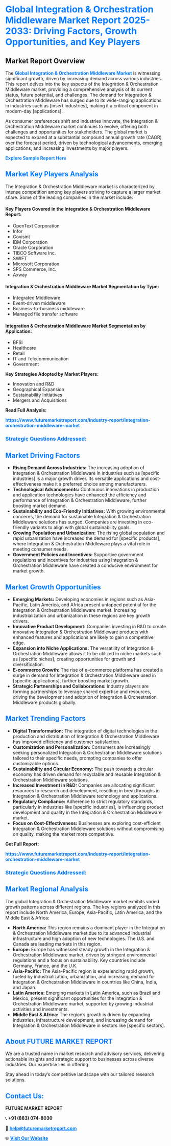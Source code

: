 <h1 style="color: #007BFF;">Global Integration & Orchestration Middleware Market Report 2025-2033: Driving Factors, Growth Opportunities, and Key Players</h1>

<section id="overview">
<h2>Market Report Overview</h2>
<p>The <a href="https://www.futuremarketreport.com/industry-report/integration-orchestration-middleware-market" style="color: #007BFF; text-decoration: none;"><strong>Global Integration & Orchestration Middleware Market</strong></a> is witnessing significant growth, driven by increasing demand across various industries. This report delves into the key aspects of the Integration & Orchestration Middleware market, providing a comprehensive analysis of its current status, future potential, and challenges. The demand for Integration & Orchestration Middleware has surged due to its wide-ranging applications in industries such as [insert industries], making it a critical component in modern-day [applications].</p>
<p>As consumer preferences shift and industries innovate, the Integration & Orchestration Middleware market continues to evolve, offering both challenges and opportunities for stakeholders. The global market is expected to expand at a substantial compound annual growth rate (CAGR) over the forecast period, driven by technological advancements, emerging applications, and increasing investments by major players.</p>
</section>

<section id="overview">
<p><a href="https://www.futuremarketreport.com/request-sample/reportId=46598" style="color: #007BFF; text-decoration: none;"><strong>Explore Sample Report Here</strong></a></p>
</section>

<section id="key-players">
<h2 style="color: #007BFF;">Market Key Players Analysis</h2>
<p>The Integration & Orchestration Middleware market is characterized by intense competition among key players striving to capture a larger market share. Some of the leading companies in the market include:</p>
<h4>Key Players Covered in the Integration & Orchestration Middleware Report:</h4>
<ul><li>OpenText Corporation</li><li>Infor</li><li>Covisint</li><li>IBM Corporation</li><li>Oracle Corporation</li><li>TIBCO Software Inc.</li><li>SWIFT</li><li>Microsoft Corporation</li><li>SPS Commerce, Inc.</li><li>Axway</li></ul>
<h4>Integration & Orchestration Middleware Market Segmentation by Type:</h4>
<ul><li>Integrated Middleware</li><li>Event-driven middleware</li><li>Business-to-business middleware</li><li>Managed file transfer software</li></ul>

<h4>Integration & Orchestration Middleware Market Segmentation by Application:</h4>
<ul><li>BFSI</li><li>Healthcare</li><li>Retail</li><li>IT and Telecommunication</li><li>Government</li></ul>
<p><strong>Key Strategies Adopted by Market Players:</strong></p>
<ul>
<li>Innovation and R&D</li>
<li>Geographical Expansion</li>
<li>Sustainability Initiatives</li>
<li>Mergers and Acquisitions</li>
</ul>
</section>

<section>
<p><strong>Read Full Analysis: </strong></p><a href="https://www.futuremarketreport.com/industry-report/integration-orchestration-middleware-market" style="color: #007BFF; text-decoration: none;"><strong>https://www.futuremarketreport.com/industry-report/integration-orchestration-middleware-market</strong></a>
<h3 style="color: #007BFF;">Strategic Questions Addressed:</h3>
</section>

<section id="driving-factors">
<h2 style="color: #007BFF;">Market Driving Factors</h2>
<ul>
<li><strong>Rising Demand Across Industries:</strong> The increasing adoption of Integration & Orchestration Middleware in industries such as [specific industries] is a major growth driver. Its versatile applications and cost-effectiveness make it a preferred choice among manufacturers.</li>
<li><strong>Technological Advancements:</strong> Continuous innovations in production and application technologies have enhanced the efficiency and performance of Integration & Orchestration Middleware, further boosting market demand.</li>
<li><strong>Sustainability and Eco-Friendly Initiatives:</strong> With growing environmental concerns, the demand for sustainable Integration & Orchestration Middleware solutions has surged. Companies are investing in eco-friendly variants to align with global sustainability goals.</li>
<li><strong>Growing Population and Urbanization:</strong> The rising global population and rapid urbanization have increased the demand for [specific products], where Integration & Orchestration Middleware plays a vital role in meeting consumer needs.</li>
<li><strong>Government Policies and Incentives:</strong> Supportive government regulations and incentives for industries using Integration & Orchestration Middleware have created a conducive environment for market growth.</li>
</ul>
</section>

<section id="growth-opportunities">
<h2 style="color: #007BFF;">Market Growth Opportunities</h2>
<ul>
<li><strong>Emerging Markets:</strong> Developing economies in regions such as Asia-Pacific, Latin America, and Africa present untapped potential for the Integration & Orchestration Middleware market. Increasing industrialization and urbanization in these regions are key growth drivers.</li>
<li><strong>Innovative Product Development:</strong> Companies investing in R&D to create innovative Integration & Orchestration Middleware products with enhanced features and applications are likely to gain a competitive edge.</li>
<li><strong>Expansion into Niche Applications:</strong> The versatility of Integration & Orchestration Middleware allows it to be utilized in niche markets such as [specific niches], creating opportunities for growth and diversification.</li>
<li><strong>E-commerce Growth:</strong> The rise of e-commerce platforms has created a surge in demand for Integration & Orchestration Middleware used in [specific applications], further boosting market growth.</li>
<li><strong>Strategic Partnerships and Collaborations:</strong> Industry players are forming partnerships to leverage shared expertise and resources, driving the development and adoption of Integration & Orchestration Middleware products globally.</li>
</ul>
</section>

<section id="trending-factors">
<h2 style="color: #007BFF;">Market Trending Factors</h2>
<ul>
<li><strong>Digital Transformation:</strong> The integration of digital technologies in the production and distribution of Integration & Orchestration Middleware has improved efficiency and customer satisfaction.</li>
<li><strong>Customization and Personalization:</strong> Consumers are increasingly seeking personalized Integration & Orchestration Middleware solutions tailored to their specific needs, prompting companies to offer customizable options.</li>
<li><strong>Sustainability and Circular Economy:</strong> The push towards a circular economy has driven demand for recyclable and reusable Integration & Orchestration Middleware solutions.</li>
<li><strong>Increased Investment in R&D:</strong> Companies are allocating significant resources to research and development, resulting in breakthroughs in Integration & Orchestration Middleware technology and applications.</li>
<li><strong>Regulatory Compliance:</strong> Adherence to strict regulatory standards, particularly in industries like [specific industries], is influencing product development and quality in the Integration & Orchestration Middleware market.</li>
<li><strong>Focus on Cost-Effectiveness:</strong> Businesses are exploring cost-efficient Integration & Orchestration Middleware solutions without compromising on quality, making the market more competitive.</li>
</ul>
</section>

<section>
<p><strong>Get Full Report: </strong></p><a href="https://www.futuremarketreport.com/industry-report/integration-orchestration-middleware-market" style="color: #007BFF; text-decoration: none;"><strong>https://www.futuremarketreport.com/industry-report/integration-orchestration-middleware-market</strong></a>
<h3 style="color: #007BFF;">Strategic Questions Addressed:</h3>
</section>


<section id="regional-analysis">
<h2 style="color: #007BFF;">Market Regional Analysis</h2>
<p>The global Integration & Orchestration Middleware market exhibits varied growth patterns across different regions. The key regions analyzed in this report include North America, Europe, Asia-Pacific, Latin America, and the Middle East & Africa:</p>
<ul>
<li><strong>North America:</strong> This region remains a dominant player in the Integration & Orchestration Middleware market due to its advanced industrial infrastructure and high adoption of new technologies. The U.S. and Canada are leading markets in this region.</li>
<li><strong>Europe:</strong> Europe has witnessed steady growth in the Integration & Orchestration Middleware market, driven by stringent environmental regulations and a focus on sustainability. Key countries include Germany, France, and the U.K.</li>
<li><strong>Asia-Pacific:</strong> The Asia-Pacific region is experiencing rapid growth, fueled by industrialization, urbanization, and increasing demand for Integration & Orchestration Middleware in countries like China, India, and Japan.</li>
<li><strong>Latin America:</strong> Emerging markets in Latin America, such as Brazil and Mexico, present significant opportunities for the Integration & Orchestration Middleware market, supported by growing industrial activities and investments.</li>
<li><strong>Middle East & Africa:</strong> The region’s growth is driven by expanding industries, infrastructure development, and increasing demand for Integration & Orchestration Middleware in sectors like [specific sectors].</li>
</ul>
</section>

<footer>
<h2 style="color: #007BFF;">About FUTURE MARKET REPORT</h2>
<p>We are a trusted name in market research and advisory services, delivering actionable insights and strategic support to businesses across diverse industries. Our expertise lies in offering:</p>

<p>Stay ahead in today’s competitive landscape with our tailored research solutions.</p>

<h2 style="color: #007BFF;">Contact Us:</h2>
<p><strong>FUTURE MARKET REPORT</strong></p>
<p>📞 <strong>+91 (883) 074-8030</strong></p>
<p>📧 <strong><a href="mailto:help@futuremarketreport.com" style="color: #007BFF;">help@futuremarketreport.com</a></strong></p>
<p>🌐 <strong><a href="https://www.futuremarketreport.com/" style="color: #007BFF;">Visit Our Website</a></strong></p>
</footer>